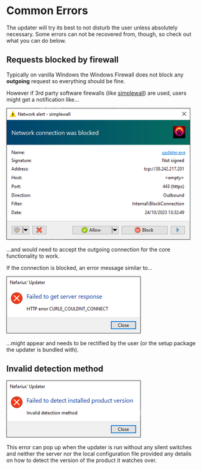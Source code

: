 # Common Errors

The updater will try its best to not disturb the user unless absolutely necessary. Some errors can not be recovered from, though, so check out what you can do below.

## Requests blocked by firewall

Typically on vanilla Windows the Windows Firewall does not block any **outgoing** request so everything should be fine.

However if 3rd party software firewalls (like [simplewall](https://www.henrypp.org/product/simplewall)) are used, users might get a notification like...

![simplewall_XugngWvkH7.png](images/simplewall_XugngWvkH7.png)

...and would need to accept the outgoing connection for the core functionality to work.

If the connection is blocked, an error message similar to...

![nefarius_HidHide_Updater_5r14wNiMDp.png](images/nefarius_HidHide_Updater_5r14wNiMDp.png)

...might appear and needs to be rectified by the user (or the setup package the updater is bundled with).

## Invalid detection method

![Updater_O32X4ghzfb.png](images/Updater_O32X4ghzfb.png)

This error can pop up when the updater is run without any silent switches and neither the server nor the local configuration file provided any details on how to detect the version of the product it watches over.
